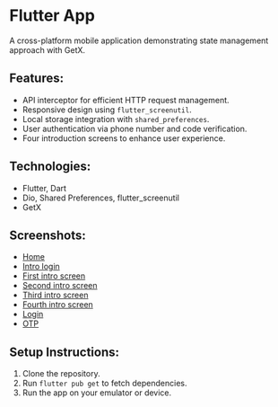 # Flutter App

A cross-platform mobile application demonstrating state management approach with GetX.

## Features:
- API interceptor for efficient HTTP request management.
- Responsive design using `flutter_screenutil`.
- Local storage integration with `shared_preferences`.
- User authentication via phone number and code verification.
- Four introduction screens to enhance user experience.

## Technologies:
- Flutter, Dart
- Dio, Shared Preferences, flutter_screenutil
- GetX

## Screenshots:
- [Home](Flutter%20(Get%20x)%20(MVC)/my_projects_getx/screenshot/home.jpg)        
- [Intro login](Flutter%20(Get%20x)%20(MVC)/my_projects_getx/screenshot/introLogin.jpg)
- [First intro screen](Flutter%20(Get%20x)%20(MVC)/my_projects_getx/screenshot/introScreen1.jpg)    
- [Second intro screen](Flutter%20(Get%20x)%20(MVC)/my_projects_getx/screenshot/introScreen2.jpg)
- [Third intro screen](Flutter%20(Get%20x)%20(MVC)/my_projects_getx/screenshot/introScreen3.jpg)    
- [Fourth intro screen](Flutter%20(Get%20x)%20(MVC)/my_projects_getx/screenshot/introScreen4.jpg)
- [Login](Flutter%20(Get%20x)%20(MVC)/my_projects_getx/screenshot/login.jpg)
- [OTP](Flutter%20(Get%20x)%20(MVC)/my_projects_getx/screenshot/otpView.jpg)
 
## Setup Instructions:
1. Clone the repository.
2. Run `flutter pub get` to fetch dependencies.
3. Run the app on your emulator or device.
